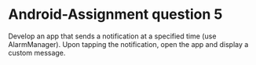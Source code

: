 # Android-Assignment question 5
Develop an app that sends a notification at a specified time (use AlarmManager). Upon
tapping the notification, open the app and display a custom message.
